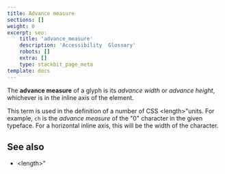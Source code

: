 ```yaml
---
title: Advance measure
sections: []
weight: 0
excerpt: seo:
    title: 'advance_measure'
    description: 'Accessibility  Glossary'
    robots: []
    extra: []
    type: stackbit_page_meta
template: docs
---
```



The **advance measure** of a glyph is its _advance width_ or _advance height_, whichever is in the inline axis of the element.

This term is used in the definition of a number of CSS &lt;length&gt;"units.
For example, `ch` is the _advance measure_ of the "0" character in the given typeface.
For a horizontal inline axis, this will be the width of the character.

## See also

- &lt;length&gt;"
